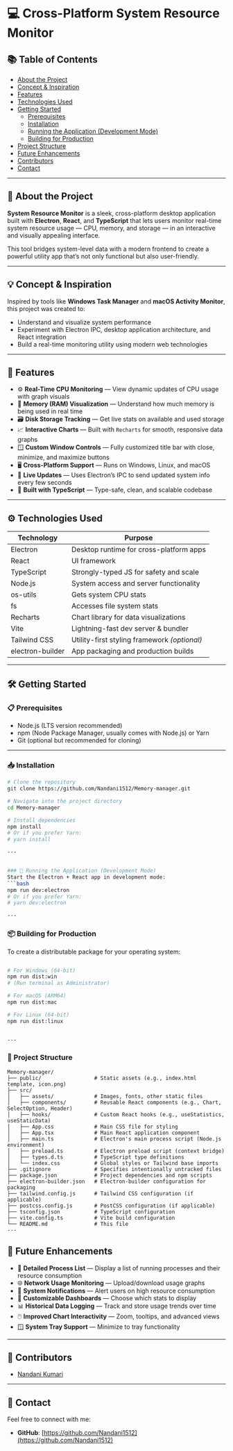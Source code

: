 # 💻 Cross-Platform System Resource Monitor

## 📚 Table of Contents

- [About the Project](#-about-the-project)
- [Concept & Inspiration](#-concept--inspiration)
- [Features](#-features)
- [Technologies Used](#️-technologies-used)
- [Getting Started](#-getting-started)
  - [Prerequisites](#-prerequisites)
  - [Installation](#-installation)
  - [Running the Application (Development Mode)](#-running-the-application-development-mode)
  - [Building for Production](#-building-for-production)
- [Project Structure](#-project-structure)
- [Future Enhancements](#-future-enhancements)
- [Contributors](#-contributors)
- [Contact](#-contact)

---

## 🚀 About the Project

**System Resource Monitor** is a sleek, cross-platform desktop application built with **Electron**, **React**, and **TypeScript** that lets users monitor real-time system resource usage — CPU, memory, and storage — in an interactive and visually appealing interface.

This tool bridges system-level data with a modern frontend to create a powerful utility app that’s not only functional but also user-friendly.

---

## 💡 Concept & Inspiration

Inspired by tools like **Windows Task Manager** and **macOS Activity Monitor**, this project was created to:

- Understand and visualize system performance  
- Experiment with Electron IPC, desktop application architecture, and React integration  
- Build a real-time monitoring utility using modern web technologies  

---

## 🌟 Features

- ⚙️ **Real-Time CPU Monitoring** — View dynamic updates of CPU usage with graph visuals  
- 💾 **Memory (RAM) Visualization** — Understand how much memory is being used in real time  
- 🗃️ **Disk Storage Tracking** — Get live stats on available and used storage  
- 📈 **Interactive Charts** — Built with `Recharts` for smooth, responsive data graphs  
- 🪟 **Custom Window Controls** — Fully customized title bar with close, minimize, and maximize buttons  
- 🖥️ **Cross-Platform Support** — Runs on Windows, Linux, and macOS  
- 🔁 **Live Updates** — Uses Electron’s IPC to send updated system info every few seconds  
- 🧠 **Built with TypeScript** — Type-safe, clean, and scalable codebase  

---

## ⚙️ Technologies Used

| Technology       | Purpose                                       |
|------------------|-----------------------------------------------|
| Electron         | Desktop runtime for cross-platform apps       |
| React            | UI framework                                  |
| TypeScript       | Strongly-typed JS for safety and scale        |
| Node.js          | System access and server functionality        |
| os-utils         | Gets system CPU stats                         |
| fs               | Accesses file system stats                    |
| Recharts         | Chart library for data visualizations         |
| Vite             | Lightning-fast dev server & bundler           |
| Tailwind CSS     | Utility-first styling framework *(optional)*  |
| electron-builder | App packaging and production builds           |

---

## 🛠️ Getting Started

### 📋 Prerequisites

- Node.js (LTS version recommended)  
- npm (Node Package Manager, usually comes with Node.js) or Yarn  
- Git (optional but recommended for cloning)

---

### 📥 Installation

```bash
# Clone the repository
git clone https://github.com/Nandani1512/Memory-manager.git

# Navigate into the project directory
cd Memory-manager

# Install dependencies
npm install
# Or if you prefer Yarn:
# yarn install

---


### 🚀 Running the Application (Development Mode)
Start the Electron + React app in development mode:
```bash
npm run dev:electron
# Or if you prefer Yarn:
# yarn dev:electron

---
```
### 📦 Building for Production
To create a distributable package for your operating system:

```bash

# For Windows (64-bit)
npm run dist:win
# (Run terminal as Administrator)

# For macOS (ARM64)
npm run dist:mac

# For Linux (64-bit)
npm run dist:linux


---
```

### 📂 Project Structure
```
Memory-manager/
├── public/                 # Static assets (e.g., index.html template, icon.png)
├── src/
│   ├── assets/             # Images, fonts, other static files
│   ├── components/         # Reusable React components (e.g., Chart, SelectOption, Header)
│   ├── hooks/              # Custom React hooks (e.g., useStatistics, useStaticData)
│   ├── App.css             # Main CSS file for styling
│   ├── App.tsx             # Main React application component
│   ├── main.ts             # Electron's main process script (Node.js environment)
│   ├── preload.ts          # Electron preload script (context bridge)
│   ├── types.d.ts          # TypeScript type definitions
│   └── index.css           # Global styles or Tailwind base imports
├── .gitignore              # Specifies intentionally untracked files
├── package.json            # Project dependencies and npm scripts
├── electron-builder.json   # Electron-builder configuration for packaging
├── tailwind.config.js      # Tailwind CSS configuration (if applicable)
├── postcss.config.js       # PostCSS configuration (if applicable)
├── tsconfig.json           # TypeScript configuration
├── vite.config.ts          # Vite build configuration
└── README.md               # This file
---
```
## 🚀 Future Enhancements

- 🧾 **Detailed Process List** — Display a list of running processes and their resource consumption  
- 🌐 **Network Usage Monitoring** — Upload/download usage graphs  
- 🚨 **System Notifications** — Alert users on high resource consumption  
- 🧩 **Customizable Dashboards** — Choose which stats to display  
- 📊 **Historical Data Logging** — Track and store usage trends over time  
- 🖱️ **Improved Chart Interactivity** — Zoom, tooltips, and advanced views  
- 🪟 **System Tray Support** — Minimize to tray functionality  

---

## 🤝 Contributors

- [Nandani Kumari](https://github.com/Nandani1512)

---

## 📧 Contact

Feel free to connect with me:

- **GitHub**: [https://github.com/Nandani1512](https://github.com/Nandani1512)  



